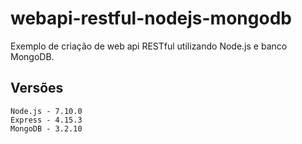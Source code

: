 # webapi-restful-nodejs-mongodb
Exemplo de criação de web api RESTful utilizando Node.js e banco MongoDB.

## Versões
```
Node.js - 7.10.0
Express - 4.15.3
MongoDB - 3.2.10
```
